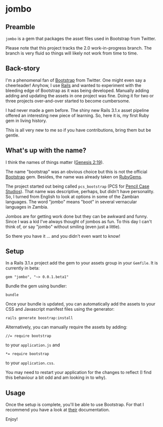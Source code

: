 # jombo

## Preamble

`jombo` is a gem that packages the asset files used in Bootstrap from Twitter.

Please note that this project tracks the 2.0 work-in-progress branch. The branch is very fluid so things will likely not work from time to time.

## Back-story

I'm a phenomenal fan of [Bootstrap](http://twitter.github.com/bootstrap/) from Twitter. One might even say a cheerleader! Anyhow, I use [Rails](http://rubyonrails.org/) and wanted to experiment with the bleeding edge of Bootstrap as it was being developed. Manually adding adding and updating the assets in one project was fine. Doing it for two or three projects over-and-over started to become cumbersome.

I had never made a gem before. The shiny new Rails 3.1.x asset pipeline offered an interesting new piece of learning. So, here it is, my first Ruby gem in living history.

This is all very new to me so if you have contributions, bring them but be gentle.

## What's up with the name?

I think the names of things matter ([Genesis 2:19](http://www.biblegateway.com/passage/?search=Genesis%202:19&version=ESV)).

The name "bootstrap" was an obvious choice but this is not the official [Bootstrap](http://twitter.github.com/bootstrap/) gem. Besides, the name was already taken on [RubyGems](http://rubygems.org/gems/bootstrap).

The project started out being called `pcs_bootstrap` (PCS for [Pencil Case Studios](http://pencilcasestudios.com)). That name was descriptive, perhaps, but didn't have personality. So, I turned from English to look at options in some of the Zambian languages. The word "jombo" means "boot" in several vernacular languages in Zambia.

Jombos are for getting work done but they can be awkward and funny. Since I was a kid I've always thought of jombos as fun. To this day I can't think of, or say "jombo" without smiling (even just a little).

So there you have it ... and you didn't even want to know!

## Setup

In a Rails 3.1.x project add the gem to your assets group in your `Gemfile`. It is currently in beta:

	gem "jombo", "~> 0.0.1.beta1"

Bundle the gem using bundler:

	bundle

Once your bundle is updated, you can automatically add the assets to your CSS and Javascript manifest files using the generator:

	rails generate boostrap:install

Alternatively, you can manually require the assets by adding:

	//= require bootstrap

to your `application.js` and

	*= require bootstrap

to your `application.css`.

You may need to restart your application for the changes to reflect (I find this behaviour a bit odd and am looking in to why).

## Usage

Once the setup is complete, you'll be able to use Bootstrap. For that I recommend you have a look at [their](http://twitter.github.com/bootstrap/) documentation.

Enjoy!
